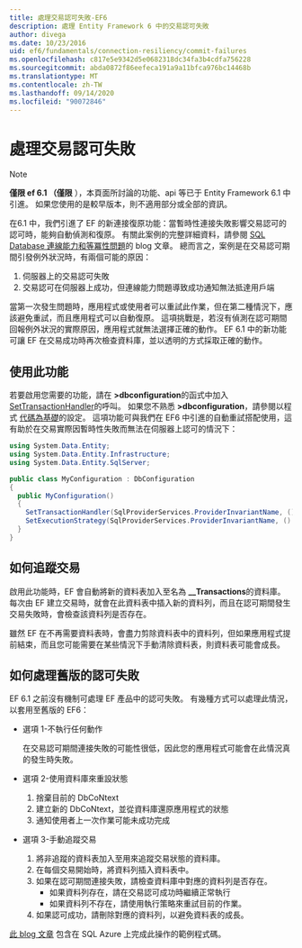 ```yaml
---
title: 處理交易認可失敗-EF6
description: 處理 Entity Framework 6 中的交易認可失敗
author: divega
ms.date: 10/23/2016
uid: ef6/fundamentals/connection-resiliency/commit-failures
ms.openlocfilehash: c817e5e9342d5e0682318dc34fa3b4cdfa756228
ms.sourcegitcommit: abda0872f86eefeca191a9a11bfca976bc14468b
ms.translationtype: MT
ms.contentlocale: zh-TW
ms.lasthandoff: 09/14/2020
ms.locfileid: "90072846"
---
```

# <a name="handling-transaction-commit-failures"></a>處理交易認可失敗

> [!NOTE]
> **僅限 ef 6.1 （僅限** ），本頁面所討論的功能、api 等已于 Entity Framework 6.1 中引進。 如果您使用的是較早版本，則不適用部分或全部的資訊。  

在6.1 中，我們引進了 EF 的新連接復原功能：當暫時性連接失敗影響交易認可的認可時，能夠自動偵測和復原。 有關此案例的完整詳細資料，請參閱 [SQL Database 連線能力和等冪性問題](/archive/blogs/adonet/sql-database-connectivity-and-the-idempotency-issue)的 blog 文章。  總而言之，案例是在交易認可期間引發例外狀況時，有兩個可能的原因：  

1. 伺服器上的交易認可失敗
2. 交易認可在伺服器上成功，但連線能力問題導致成功通知無法抵達用戶端  

當第一次發生問題時，應用程式或使用者可以重試此作業，但在第二種情況下，應該避免重試，而且應用程式可以自動復原。 這項挑戰是，若沒有偵測在認可期間回報例外狀況的實際原因，應用程式就無法選擇正確的動作。 EF 6.1 中的新功能可讓 EF 在交易成功時再次檢查資料庫，並以透明的方式採取正確的動作。  

## <a name="using-the-feature"></a>使用此功能  

若要啟用您需要的功能，請在 **>dbconfiguration**的函式中加入[SetTransactionHandler](https://msdn.microsoft.com/library/system.data.entity.dbconfiguration.setdefaulttransactionhandler.aspx)的呼叫。 如果您不熟悉 **>dbconfiguration**，請參閱以程式 [代碼為基礎](xref:ef6/fundamentals/configuring/code-based)的設定。 這項功能可與我們在 EF6 中引進的自動重試搭配使用，這有助於在交易實際因暫時性失敗而無法在伺服器上認可的情況下：  

``` csharp
using System.Data.Entity;
using System.Data.Entity.Infrastructure;
using System.Data.Entity.SqlServer;

public class MyConfiguration : DbConfiguration  
{
  public MyConfiguration()  
  {  
    SetTransactionHandler(SqlProviderServices.ProviderInvariantName, () => new CommitFailureHandler());  
    SetExecutionStrategy(SqlProviderServices.ProviderInvariantName, () => new SqlAzureExecutionStrategy());  
  }  
}
```  

## <a name="how-transactions-are-tracked"></a>如何追蹤交易  

啟用此功能時，EF 會自動將新的資料表加入至名為 **__Transactions**的資料庫。 每次由 EF 建立交易時，就會在此資料表中插入新的資料列，而且在認可期間發生交易失敗時，會檢查該資料列是否存在。  

雖然 EF 在不再需要資料表時，會盡力剪除資料表中的資料列，但如果應用程式提前結束，而且您可能需要在某些情況下手動清除資料表，則資料表可能會成長。  

## <a name="how-to-handle-commit-failures-with-previous-versions"></a>如何處理舊版的認可失敗

EF 6.1 之前沒有機制可處理 EF 產品中的認可失敗。 有幾種方式可以處理此情況，以套用至舊版的 EF6：  

* 選項 1-不執行任何動作  

  在交易認可期間連接失敗的可能性很低，因此您的應用程式可能會在此情況真的發生時失敗。  

* 選項 2-使用資料庫來重設狀態  

  1. 捨棄目前的 DbCoNtext  
  2. 建立新的 DbCoNtext，並從資料庫還原應用程式的狀態  
  3. 通知使用者上一次作業可能未成功完成  

* 選項 3-手動追蹤交易  

  1. 將非追蹤的資料表加入至用來追蹤交易狀態的資料庫。  
  2. 在每個交易開始時，將資料列插入資料表中。  
  3. 如果在認可期間連接失敗，請檢查資料庫中對應的資料列是否存在。  
     * 如果資料列存在，請在交易認可成功時繼續正常執行  
     * 如果資料列不存在，請使用執行策略來重試目前的作業。  
  4. 如果認可成功，請刪除對應的資料列，以避免資料表的成長。  

[此 blog 文章](/archive/blogs/adonet/sql-database-connectivity-and-the-idempotency-issue) 包含在 SQL Azure 上完成此操作的範例程式碼。  
